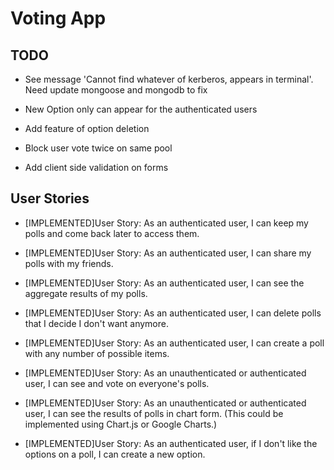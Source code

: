 # Voting App

## TODO

* See message 'Cannot find whatever of kerberos, appears in terminal'. Need update mongoose and mongodb to fix
* New Option only can appear for the authenticated users

* Add feature of option deletion
* Block user vote twice on same pool 
* Add client side validation on forms

## User Stories
* [IMPLEMENTED]User Story: As an authenticated user, I can keep my polls and come back later to access them.

* [IMPLEMENTED]User Story: As an authenticated user, I can share my polls with my friends.

* [IMPLEMENTED]User Story: As an authenticated user, I can see the aggregate results of my polls.

* [IMPLEMENTED]User Story: As an authenticated user, I can delete polls that I decide I don't want anymore.

* [IMPLEMENTED]User Story: As an authenticated user, I can create a poll with any number of possible items.

* [IMPLEMENTED]User Story: As an unauthenticated or authenticated user, I can see and vote on everyone's polls.

* [IMPLEMENTED]User Story: As an unauthenticated or authenticated user, I can see the results of polls in chart form. (This could be implemented using Chart.js or Google Charts.)

* [IMPLEMENTED]User Story: As an authenticated user, if I don't like the options on a poll, I can create a new option.